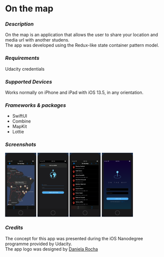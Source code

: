 # On the map

### *Description*
On the map is an application that allows the user to share your location and media url with another studens.
<br>The app was developed using the Redux-like state container pattern model.

### *Requirements*
Udacity credentials

### *Supported Devices*
Works normally on iPhone and iPad with iOS 13.5, in any orientation.

### *Frameworks & packages*
* SwiftUI
* Combine
* MapKit
* Lottie

### *Screenshots*
<img src="/screenshots/ss01.png" width="20%" height="20%"> <img src="/screenshots/ss02.png" width="20%" height="20%"> <img src="/screenshots/ss03.png" width="20%" height="20%"> <img src="/screenshots/ss04.png" width="20%" height="20%">

### *Credits*
The concept for this app was presented during the iOS Nanodegree programme provided by Udacity.
<br>The app logo was designed by <a href="https://www.behance.net/danielarocha7">Daniela Rocha</a>
